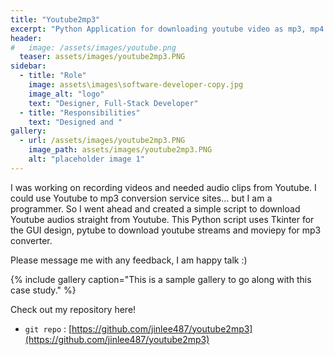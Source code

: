 ```yaml
---
title: "Youtube2mp3"
excerpt: "Python Application for downloading youtube video as mp3, mp4 file."
header:
#   image: /assets/images/youtube.png
  teaser: assets/images/youtube2mp3.PNG
sidebar:
  - title: "Role"
    image: assets\images\software-developer-copy.jpg
    image_alt: "logo"
    text: "Designer, Full-Stack Developer"
  - title: "Responsibilities"
    text: "Designed and "
gallery:
  - url: /assets/images/youtube2mp3.PNG
    image_path: assets/images/youtube2mp3.PNG
    alt: "placeholder image 1"
---
```


I was working on recording videos and needed audio clips from Youtube.
I could use Youtube to mp3 conversion service sites... but I am a programmer. 
So I went ahead and created a simple script to download Youtube audios straight from Youtube.
This Python script uses Tkinter for the GUI design, pytube to download youtube streams and moviepy for mp3 converter.

Please message me with any feedback, I am happy talk :)

{% include gallery caption="This is a sample gallery to go along with this case study." %}

Check out my repository here!
- `git repo` : [https://github.com/jinlee487/youtube2mp3](https://github.com/jinlee487/youtube2mp3)
